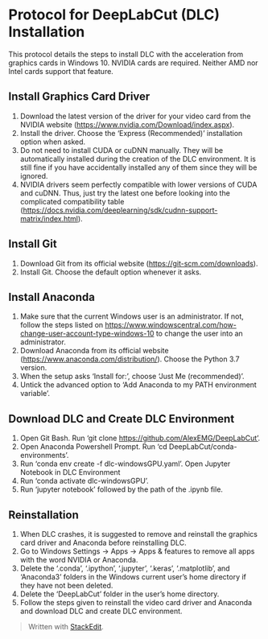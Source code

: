 # Protocol for DeepLabCut (DLC) Installation

This protocol details the steps to install DLC with the acceleration from graphics cards in Windows 10. NVIDIA cards are required. Neither AMD nor Intel cards support that feature.

## Install Graphics Card Driver

1.	Download the latest version of the driver for your video card from the NVIDIA website (https://www.nvidia.com/Download/index.aspx).
3.	Install the driver. Choose the ‘Express (Recommended)’ installation option when asked.
4.	Do not need to install CUDA or cuDNN manually. They will be automatically installed during the creation of the DLC environment.  It is still fine if you have accidentally installed any of them since they will be ignored.
5.	NVIDIA drivers seem perfectly compatible with lower versions of CUDA and cuDNN. Thus, just try the latest one before looking into the complicated compatibility table (https://docs.nvidia.com/deeplearning/sdk/cudnn-support-matrix/index.html).

## Install Git

1.	Download Git from its official website (https://git-scm.com/downloads).
2.	Install Git. Choose the default option whenever it asks.

## Install Anaconda

1.	Make sure that the current Windows user is an administrator. If not, follow the steps listed on https://www.windowscentral.com/how-change-user-account-type-windows-10 to change the user into an administrator.
2.	Download Anaconda from its official website (https://www.anaconda.com/distribution/). Choose the Python 3.7 version.
3.	When the setup asks ‘Install for:’, choose ‘Just Me (recommended)’.
4.	Untick the advanced option to ‘Add Anaconda to my PATH environment variable’.

## Download DLC and Create DLC Environment

1.	Open Git Bash. Run ‘git clone https://github.com/AlexEMG/DeepLabCut’.
2.	Open Anaconda Powershell Prompt. Run ‘cd DeepLabCut/conda-environments’.
3.	Run ‘conda env create -f dlc-windowsGPU.yaml’.
Open Jupyter Notebook in DLC Environment
1.	Run ‘conda activate dlc-windowsGPU’.
2.	Run ‘jupyter notebook’ followed by the path of the .ipynb file.

## Reinstallation

1.	When DLC crashes, it is suggested to remove and reinstall the graphics card driver and Anaconda before reinstalling DLC.
2.	Go to Windows Settings -> Apps -> Apps & features to remove all apps with the word NVIDIA or Anaconda.
3.	Delete the ‘.conda’, ‘.ipython’, ‘.jupyter’, ‘.keras’, ‘.matplotlib’, and ‘Anaconda3’ folders in the Windows current user’s home directory if they have not been deleted.
4.	Delete the ‘DeepLabCut’ folder in the user’s home directory.
5.	Follow the steps given to reinstall the video card driver and Anaconda and download DLC and create DLC environment.

> Written with [StackEdit](https://stackedit.io/).
<!--stackedit_data:
eyJoaXN0b3J5IjpbLTQ2NDYzMDM4OV19
-->